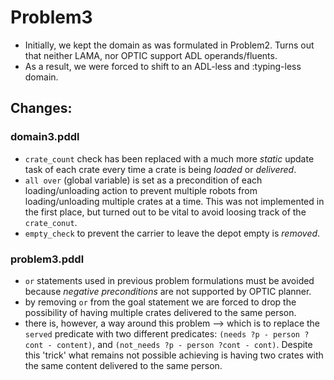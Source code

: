 # Problem3
- Initially, we kept the domain as was formulated in Problem2. Turns out that neither LAMA, nor OPTIC support ADL operands/fluents.
- As a result, we were forced to shift to an ADL-less and :typing-less domain.

## Changes:
### domain3.pddl
- `crate_count` check has been replaced with a much more _static_ update task of each crate every time a crate is being _loaded_ or _delivered_.
- `all over` (global variable) is set as a precondition of each loading/unloading action to prevent multiple robots from loading/unloading multiple crates at a time. This was not implemented in the first place, but turned out to be vital to avoid loosing track of the `crate_conut`. 
- `empty_check` to prevent the carrier to leave the depot empty is *removed*.

### problem3.pddl
- `or` statements used in previous problem formulations must be avoided because _negative preconditions_ are not supported by OPTIC planner.
- by removing `or` from the goal statement we are forced to drop the possibility of having multiple crates delivered to the same person.
- there is, however, a way around this problem --> which is to replace the `served` predicate with two different predicates: `(needs ?p - person ?cont - content)`, and  `(not_needs ?p - person ?cont - cont)`. Despite this 'trick' what remains not possible achieving is having two crates with the same content delivered to the same person.
